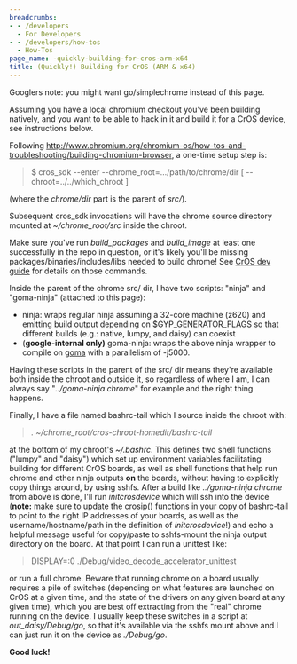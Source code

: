 ```yaml
---
breadcrumbs:
- - /developers
  - For Developers
- - /developers/how-tos
  - How-Tos
page_name: -quickly-building-for-cros-arm-x64
title: (Quickly!) Building for CrOS (ARM & x64)
---
```


Googlers note: you might want go/simplechrome instead of this page.

Assuming you have a local chromium checkout you've been building natively, and
you want to be able to hack in it and build it for a CrOS device, see
instructions below.

Following
<http://www.chromium.org/chromium-os/how-tos-and-troubleshooting/building-chromium-browser>,
a one-time setup step is:
> $ cros_sdk --enter --chrome_root=.../path/to/chrome/dir \[
> --chroot=../../which_chroot \]

(where the *chrome/dir* part is the parent of *src/*).

Subsequent cros_sdk invocations will have the chrome source directory mounted at
*~/chrome_root/src* inside the chroot.

Make sure you've run *build_packages* and *build_image* at least one
successfully in the repo in question, or it's likely you'll be missing
packages/binaries/includes/libs needed to build chrome! See [CrOS dev
guide](/chromium-os/developer-guide) for details on those commands.

Inside the parent of the chrome src/ dir, I have two scripts: "ninja" and
"goma-ninja" (attached to this page):

*   ninja: wraps regular ninja assuming a 32-core machine (z620) and
            emitting build output depending on $GYP_GENERATOR_FLAGS so that
            different builds (e.g.: native, lumpy, and daisy) can coexist
*   (**google-internal only)** goma-ninja: wraps the above ninja wrapper
            to compile on [goma](http://go/ma) with a parallelism of -j5000.

Having these scripts in the parent of the src/ dir means they're available both
inside the chroot and outside it, so regardless of where I am, I can always say
"*../goma-ninja chrome*" for example and the right thing happens.

Finally, I have a file named bashrc-tail which I source inside the chroot with:

> *. ~/chrome_root/cros-chroot-homedir/bashrc-tail*

at the bottom of my chroot's *~/.bashrc*. This defines two shell functions
("lumpy" and "daisy") which set up environment variables facilitating building
for different CrOS boards, as well as shell functions that help run chrome and
other ninja outputs **on** the boards, without having to explicitly copy things
around, by using sshfs. After a build like *../goma-ninja chrome* from above is
done, I'll run *initcrosdevice* which will ssh into the device (**note:** make
sure to update the crosip() functions in your copy of bashrc-tail to point to
the right IP addresses of your boards, as well as the username/hostname/path in
the definition of *initcrosdevice*!) and echo a helpful message useful for
copy/paste to sshfs-mount the ninja output directory on the board. At that point
I can run a unittest like:

> DISPLAY=:0 ./Debug/video_decode_accelerator_unittest

or run a full chrome. Beware that running chrome on a board usually requires a
pile of switches (depending on what features are launched on CrOS at a given
time, and the state of the drivers on any given board at any given time), which
you are best off extracting from the "real" chrome running on the device. I
usually keep these switches in a script at *out_daisy/Debug/go*, so that it's
available via the sshfs mount above and I can just run it on the device as
*./Debug/go*.

**Good luck!**
